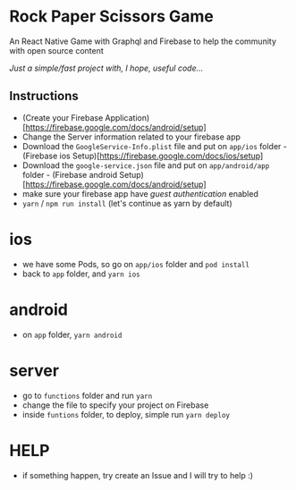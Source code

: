 # Rock Paper Scissors Game

An React Native Game with Graphql and Firebase
to help the community with open source content

_Just a simple/fast project with, I hope, useful code..._

## Instructions

- (Create your Firebase Application)[https://firebase.google.com/docs/android/setup]
- Change the Server information related to your firebase app
- Download the `GoogleService-Info.plist` file and put on `app/ios` folder - (Firebase ios Setup)[https://firebase.google.com/docs/ios/setup]
- Download the `google-service.json` file and put on `app/android/app` folder - (Firebase android Setup)[https://firebase.google.com/docs/android/setup]
- make sure your firebase app have _guest authentication_ enabled
- `yarn` / `npm run install` (let's continue as yarn by default)

# ios

- we have some Pods, so go on `app/ios` folder and `pod install`
- back to `app` folder, and `yarn ios`

# android

- on `app` folder, `yarn android`

# server

- go to `functions` folder and run `yarn`
- change the file to specify your project on Firebase
- inside `funtions` folder, to deploy, simple run `yarn deploy`

# HELP

- if something happen, try create an Issue and I will try to help :)
